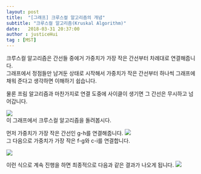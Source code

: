 ```yaml
---
layout: post
title:  "[그래프] 크루스컬 알고리즘의 개념"
subtitle: "크루스컬 알고리즘(Kruskal Algorithm)"
date:   2018-03-31 20:37:00
author : justiceHui
tag : [MST]
---
```


크루스컬 알고리즘은 간선들 중에거 가중치가 가장 작은 간선부터 차례대로 연결해줍니다.<br>
그래프에서 정점들만 남겨둔 상태로 시작해서 가중치가 작은 간선부터 하나씩 그래프에 채워 준다고 생각하면 이해하기 쉽습니다.

물론 프림 알고리즘과 마찬가지로 연결 도중에 사이클이 생기면 그 간선은 무시하고 넘어갑니다.

<img src = "https://i.imgur.com/BvfPXmw.png"> <br>
이 그래프에서 크루스컬 알고리즘을 돌려봅시다.

먼저 가중치가 가장 작은 간선인 g-h를 연결해줍니다.
<img src = "https://i.imgur.com/XQgtf0g.png"> <br>
그 다음으로 가중치가 가장 작은 f-g와 c-i를 연결합니다.

<img src = "https://i.imgur.com/wzAJ6W0.png"> <br>

이런 식으로 계속 진행을 하면 최종적으로 다음과 같은 결과가 나오게 됩니다.
<img src = "https://i.imgur.com/gzhTNt5.png"><br>
